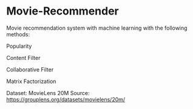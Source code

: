 # Movie-Recommender
Movie recommendation system with machine learning with the following methods:

Popularity

Content Filter

Collaborative Filter

Matrix Factorization


Dataset: MovieLens 20M 
Source: https://grouplens.org/datasets/movielens/20m/
